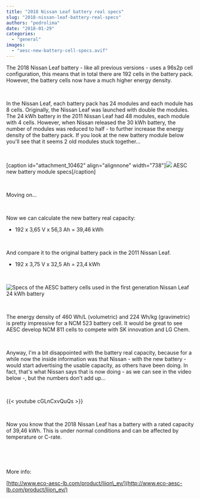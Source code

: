 ```yaml
---
title: "2018 Nissan Leaf battery real specs"
slug: "2018-nissan-leaf-battery-real-specs"
authors: "pedrolima"
date: "2018-01-29"
categories: 
  - "general"
images: 
  - "aesc-new-battery-cell-specs.avif"
---
```


The 2018 Nissan Leaf battery - like all previous versions - uses a 96s2p cell configuration, this means that in total there are 192 cells in the battery pack. However, the battery cells now have a much higher energy density.

 

In the Nissan Leaf, each battery pack has 24 modules and each module has 8 cells. Originally, the Nissan Leaf was launched with double the modules. The 24 kWh battery in the 2011 Nissan Leaf had 48 modules, each module with 4 cells. However, when Nissan released the 30 kWh battery, the number of modules was reduced to half - to further increase the energy density of the battery pack. If you look at the new battery module below you'll see that it seems 2 old modules stuck together...

 

\[caption id="attachment\_10462" align="alignnone" width="738"\]![](images/aesc-new-battery-module-specs.avif) AESC new battery module specs\[/caption\]

 

Moving on...

 

Now we can calculate the new battery real capacity:

- 192 x 3,65 V x 56,3 Ah = 39,46 kWh

 

And compare it to the original battery pack in the 2011 Nissan Leaf.

- 192 x 3,75 V x 32,5 Ah = 23,4 kWh

 

![Specs of the AESC battery cells used in the first generation Nissan Leaf 24 kWh battery](images/specs-of-the-aesc-battery-cells-used-in-the-first-generation-nissan-leaf-24-kwh-battery.avif)

 

The energy density of 460 Wh/L (volumetric) and 224 Wh/kg (gravimetric) is pretty impressive for a NCM 523 battery cell. It would be great to see AESC develop NCM 811 cells to compete with SK innovation and LG Chem.

 

Anyway, I'm a bit disappointed with the battery real capacity, because for a while now the inside information was that Nissan - with the new battery - would start advertising the usable capacity, as others have been doing. In fact, that's what Nissan says that is now doing - as we can see in the video below -, but the numbers don't add up...

 

{{< youtube cGLnCxvQuQs >}}

 

Now you know that the 2018 Nissan Leaf has a battery with a rated capacity of 39,46 kWh. This is under normal conditions and can be affected by temperature or C-rate.

 

 

More info:

[http://www.eco-aesc-lb.com/product/liion\_ev/](http://www.eco-aesc-lb.com/product/liion_ev/)
